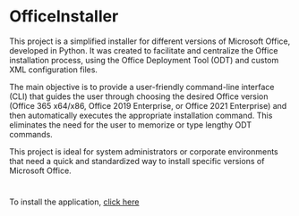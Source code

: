 # OfficeInstaller

This project is a simplified installer for different versions of Microsoft Office, developed in Python. It was created to facilitate and centralize the Office installation process, using the Office Deployment Tool (ODT) and custom XML configuration files.

The main objective is to provide a user-friendly command-line interface (CLI) that guides the user through choosing the desired Office version (Office 365 x64/x86, Office 2019 Enterprise, or Office 2021 Enterprise) and then automatically executes the appropriate installation command. This eliminates the need for the user to memorize or type lengthy ODT commands.

This project is ideal for system administrators or corporate environments that need a quick and standardized way to install specific versions of Microsoft Office.

#

To install the application, [click here]()

#



